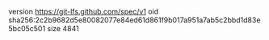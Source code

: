 version https://git-lfs.github.com/spec/v1
oid sha256:2c2b9682d5e80082077e84ed61d861f9b017a951a7ab5c2bbd1d83e5bc05c501
size 4841
